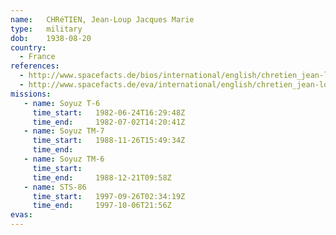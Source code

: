 ```yaml
---
name:	CHRéTIEN, Jean-Loup Jacques Marie
type:	military
dob:	1938-08-20
country:
  - France
references:
  - http://www.spacefacts.de/bios/international/english/chretien_jean-loup.htm
  - http://www.spacefacts.de/eva/international/english/chretien_jean-loup.htm
missions:
   - name: Soyuz T-6
     time_start:   1982-06-24T16:29:48Z
     time_end:     1982-07-02T14:20:41Z
   - name: Soyuz TM-7
     time_start:   1988-11-26T15:49:34Z
     time_end:     
   - name: Soyuz TM-6
     time_start:   
     time_end:     1988-12-21T09:58Z
   - name: STS-86
     time_start:   1997-09-26T02:34:19Z
     time_end:     1997-10-06T21:56Z
evas:
---
```

